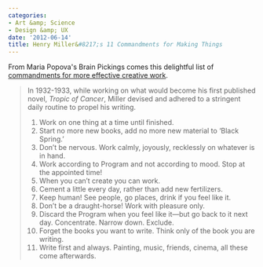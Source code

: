 ```yaml
---
categories:
- Art &amp; Science
- Design &amp; UX
date: '2012-06-14'
title: Henry Miller&#8217;s 11 Commandments for Making Things
---
```


From Maria Popova's Brain Pickings comes this delightful list of <a href="http://www.brainpickings.org/index.php/2012/02/22/henry-miller-on-writing/">commandments for more effective creative work</a>.

<blockquote>In 1932-1933, while working on what would become his first published novel, <em>Tropic of Cancer</em>, Miller devised and adhered to a stringent daily routine to propel his writing.

<ol>
<li>Work on one thing at a time until finished.</li>
<li>Start no more new books, add no more new material to ‘Black Spring.’</li>
<li>Don’t be nervous. Work calmly, joyously, recklessly on whatever is in hand.</li>
<li>Work according to Program and not according to mood. Stop at the appointed time!</li>
<li>When you can’t create you can work.</li>
<li>Cement a little every day, rather than add new fertilizers.</li>
<li>Keep human! See people, go places, drink if you feel like it.</li>
<li>Don’t be a draught-horse! Work with pleasure only.</li>
<li>Discard the Program when you feel like it—but go back to it next day. Concentrate. Narrow down. Exclude.</li>
<li>Forget the books you want to write. Think only of the book you are writing.</li>
<li>Write first and always. Painting, music, friends, cinema, all these come afterwards.</li>
</ol>
</blockquote>